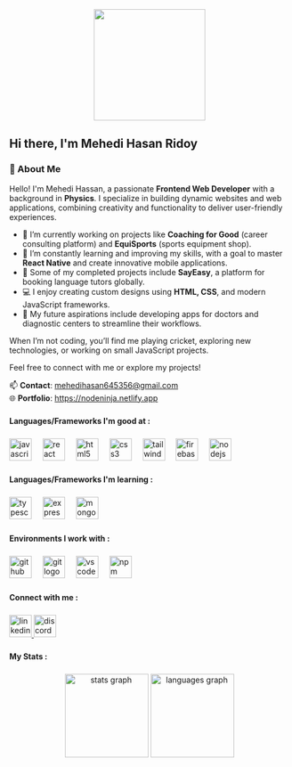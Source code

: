 <div align="center">
  <img height="200" src="https://i.imgflip.com/65efzo.gif"  />
</div>

###

<h2 align="left">Hi there,  I'm Mehedi Hasan Ridoy</h2>

###

### 👋 About Me

Hello! I'm Mehedi Hassan, a passionate **Frontend Web Developer** with a background in **Physics**. I specialize in building dynamic websites and web applications, combining creativity and functionality to deliver user-friendly experiences.

- 🔭 I’m currently working on projects like **Coaching for Good** (career consulting platform) and **EquiSports** (sports equipment shop).
- 🌱 I’m constantly learning and improving my skills, with a goal to master **React Native** and create innovative mobile applications.
- 🚀 Some of my completed projects include **SayEasy**, a platform for booking language tutors globally.
- 💻 I enjoy creating custom designs using **HTML, CSS**, and modern JavaScript frameworks.
- 🎯 My future aspirations include developing apps for doctors and diagnostic centers to streamline their workflows.

When I’m not coding, you’ll find me playing cricket, exploring new technologies, or working on small JavaScript projects. 

Feel free to connect with me or explore my projects!

📫 **Contact**: mehedihasan645356@gmail.com  
🌐 **Portfolio**: https://nodeninja.netlify.app


###

**Languages/Frameworks I'm good at :**

###

<div align="left">
  <img src="https://cdn.jsdelivr.net/gh/devicons/devicon/icons/javascript/javascript-original.svg" height="40" alt="javascript logo"  />
  <img width="12" />
  <img src="https://cdn.jsdelivr.net/gh/devicons/devicon/icons/react/react-original.svg" height="40" alt="react logo"  />
  <img width="12" />
  <img src="https://cdn.jsdelivr.net/gh/devicons/devicon/icons/html5/html5-original.svg" height="40" alt="html5 logo"  />
  <img width="12" />
  <img src="https://cdn.jsdelivr.net/gh/devicons/devicon/icons/css3/css3-original.svg" height="40" alt="css3 logo"  />
  <img width="12" />
  <img src="https://cdn.jsdelivr.net/gh/devicons/devicon/icons/tailwindcss/tailwindcss-original-wordmark.svg" height="40" alt="tailwindcss logo"  />
  <img width="12" />
  <img src="https://cdn.jsdelivr.net/gh/devicons/devicon/icons/firebase/firebase-plain.svg" height="40" alt="firebase logo"  />
  <img width="12" />
  <img src="https://cdn.jsdelivr.net/gh/devicons/devicon/icons/nodejs/nodejs-original.svg" height="40" alt="nodejs logo"  />
</div>

###

**Languages/Frameworks I'm learning :**

###

<div align="left">
  <img src="https://cdn.jsdelivr.net/gh/devicons/devicon/icons/typescript/typescript-original.svg" height="40" alt="typescript logo"  />
  <img width="12" />
  <img src="https://cdn.jsdelivr.net/gh/devicons/devicon/icons/express/express-original.svg" height="40" alt="express logo"  />
  <img width="12" />
  <img src="https://cdn.jsdelivr.net/gh/devicons/devicon/icons/mongodb/mongodb-original.svg" height="40" alt="mongodb logo"  />
</div>

###

**Environments I work with :**

###

<div align="left">
  <img src="https://cdn.jsdelivr.net/gh/devicons/devicon/icons/github/github-original.svg" height="40" alt="github logo"  />
  <img width="12" />
  <img src="https://cdn.jsdelivr.net/gh/devicons/devicon/icons/git/git-original.svg" height="40" alt="git logo"  />
  <img width="12" />
  <img src="https://cdn.jsdelivr.net/gh/devicons/devicon/icons/vscode/vscode-original.svg" height="40" alt="vscode logo"  />
  <img width="12" />
  <img src="https://cdn.jsdelivr.net/gh/devicons/devicon/icons/npm/npm-original-wordmark.svg" height="40" alt="npm logo"  />
</div>

###

 **Connect with me :**

###

<div align="left">
  <a href="https://www.linkedin.com/notifications/?filter=all" target="_blank">
    <img src="https://img.shields.io/static/v1?message=LinkedIn&logo=linkedin&label=&color=0077B5&logoColor=white&labelColor=&style=for-the-badge" height="40" alt="linkedin logo"  />
  </a>
  <img src="https://img.shields.io/static/v1?message=Discord&logo=discord&label=&color=7289DA&logoColor=white&labelColor=&style=for-the-badge" height="40" alt="discord logo"  />
</div>

###

<h4 align="left">My Stats :</h4>

###
<div align="center">
  <img src="https://github-readme-stats.vercel.app/api?username=node-NINJAr&hide_title=false&hide_rank=false&show_icons=true&include_all_commits=true&count_private=true&disable_animations=false&theme=dracula&locale=en&hide_border=false&order=1" height="150" alt="stats graph"  />
  <img src="https://github-readme-stats.vercel.app/api/top-langs?username=node-NINJAr&locale=en&hide_title=false&layout=compact&card_width=320&langs_count=5&theme=dracula&hide_border=false&order=2" height="150" alt="languages graph"  />
</div>



###
